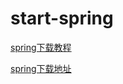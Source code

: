 # start-spring

[spring下载教程](https://www.jianshu.com/p/bd98ddfa93be)

[spring下载地址](https://repo.spring.io/ui/repos/tree/General/libs-release-local/org/springframework/spring)